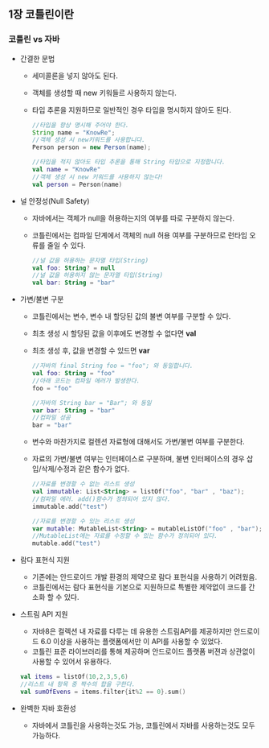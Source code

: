 ## 1장 코틀린이란

### 코틀린 vs 자바

+ 간결한 문법

  - 세미콜론을 넣지 않아도 된다.

  - 객체를 생성할 때 new 키워들르 사용하지 않는다.

  - 타입 추론을 지원하므로 일반적인 경우 타입을 명시하지 않아도 된다.

    ```java
    //타입을 항상 명시해 주어야 한다.
    String name = "KnowRe";
    //객체 생성 시 new키워드를 사용합니다.
    Person person = new Person(name);
    ```

    ```kotlin
    //타입을 적지 않아도 타입 추론을 통해 String 타입으로 지정합니다.
    val name = "KnowRe"
    //객체 생성 시 new 키워드를 사용하지 않는다!
    val person = Person(name)
    ```

+ 널 안정성(Null Safety)

  + 자바에서는 객체가 null을 허용하는지의 여부를 따로 구분하지 않는다.

  + 코틀린에서는 컴파일 단계에서 객체의 null 허용 여부를 구분하므로 런타임 오류를 줄일 수 있다.

    ```kotlin
    //널 값을 허용하는 문자열 타입(String)
    val foo: String? = null 
    //널 값을 허용하지 않는 문자열 타입(String)
    val bar: String = "bar"
    ```

+ 가변/불변 구분

  + 코틀린에서는 변수, 변수 내 할당된 값의 불변 여부를 구분할 수 있다.

  + 최초 생성 시 할당된 값을 이후에도 변경할 수 없다면 **val**

  + 최초 생성 후, 값을 변경할 수 있드면 **var** 

    ```kotlin
    //자바의 final String foo = "foo"; 와 동일합니다.
    val foo: String = "foo"
    //아래 코드는 컴파일 에러가 발생한다.
    foo = "foo"
    
    //자바의 String bar = "Bar"; 와 동일
    var bar: String = "bar"
    //컴파일 성공
    bar = "bar"	
    ```

  + 변수와 마찬가지로 컬렌션 자료형에 대해서도 가변/불변 여부를 구분한다. 

  + 자료의 가변/불변 여부는 인터페이스로 구분하며, 불변 인터페이스의 경우 삽입/삭제/수정과 같은 함수가 없다.

    ```kotlin
    //자료를 변경할 수 없는 리스트 생성
    val immutable: List<String> = listOf("foo", "bar" , "baz");
    //컴파일 에러. add()함수가 정의되어 있지 않다.
    immutable.add("test")
    
    //자료를 변경할 수 있는 리스트 생성
    var mutable: MutableList<String> = mutableListOf("foo" , "bar");
    //MutableList에는 자료를 수정할 수 있는 함수가 정의되어 있다.
    mutable.add("test")
    ```

+ 람다 표현식 지원

  + 기존에는 안드로이드 개발 환경의 제약으로 람다 표현식을 사용하기 어려웠음.
  + 코틀린에서는 람다 표현식을 기본으로 지원하므로 특별한 제약없이 코드를 간소화 할 수 있다.

+ 스트림 API 지원

  + 자바8은 컬렉션 내 자료를 다루는 데 유용한 스트림API를 제공하지만 안드로이드 6.0 이상을 사용하는 플랫폼에서만 이 API를 사용할 수 있었다.
  + 코틀린 표준 라이브러리를 통해 제공하며 안드로이드 플랫폼 버젼과 상관없이 사용할 수 있어서 유용하다.

  ```kotlin
  val items = listOf(10,2,3,5,6)
  //리스트 내 항목 중 짝수의 합을 구한다.
  val sumOfEvens = items.filter{it%2 == 0}.sum()
  ```

+ 완벽한 자바 호환성

  + 자바에서 코틀린을 사용하는것도 가능, 코틀린에서 자바를 사용하는것도 모두 가능하다.
